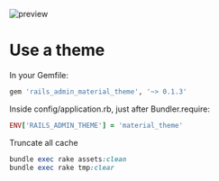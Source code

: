 
![preview](http://i.imgur.com/5HdilVP.png)

# Use a theme

In your Gemfile:

```ruby
gem 'rails_admin_material_theme', '~> 0.1.3'
```

Inside config/application.rb, just after Bundler.require:

```ruby
ENV['RAILS_ADMIN_THEME'] = 'material_theme'
```

Truncate all cache

```ruby
bundle exec rake assets:clean
bundle exec rake tmp:clear
```